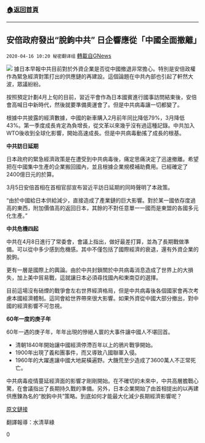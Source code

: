 ###  [:house:返回首頁](https://github.com/ourhimalayas/txt)
---

## 安倍政府發出“脫鉤中共” 日企響應從「中國全面撤離」
`2020-04-16 10:20 秘密翻译组` [轉載自GNews](https://gnews.org/zh-hant/174553/)

![](https://s3.amazonaws.com/gnews-media-offload/wp-content/uploads/2020/04/16101526/Picture-1-211.png)
據日本早報中共目前對於外資企業是否從中國撤退非常擔心。特別是安倍政權作為緊急經濟對策打出的供應鏈的再建設。這個論題在中共內部也引起了軒然大波，眾議紛紛。

按照預定計劃4月上旬的目前，習近平會作為日本國賓進行國事訪問結束後，安倍會高喊日中新時代，然後就要準備奧運會了。但是中共病毒讓一切都變了。

根據中共披露的經濟數據，中國的新車購入2月前年同比降低79%，3月降低43%。第一季度成長肯定為負增長，從文革以來幾乎沒有過這種記錄。中共加入WTO後收到全球化影響，開始高速成長。但是中共病毒動搖了成長的根基。

**中共訪日延期**

日本政府的緊急經濟政策是在遭受到中共病毒後，痛定思痛決定了迅速撤離。希望把在中國集中生產的企業搬回國內，並且根據企業規模補助費用。已經確定了2400億日元的於算。

3月5日安倍首相在首相官邸宣布習近平訪日延期的同時聲明了本政策。

“由於中國給日本供給減少，直接造成了產業鏈的巨大影響。對於某一國依存度過高的東西，附加價值高的返回日本，其餘的不對任意單一一國而是東盟的各國多元化生產。”

**中共危機四起**

中共在4月8日進行了常委會，會議上指出，做好最差打算，並為了長期戰做準備。可以從中多少感到危機感。其中不僅包括了國際經濟的衰退，還有外資企業的脫鉤。

更有一層是國際上的輿論。由於中共封鎖關於中共病毒消息造成了世界上的大損失，加上美中貿易戰，這就讓日本必須尋找國內和東南亞的選擇。

目前這場沒有硝煙的戰爭會左右世界經濟格局，但是中共病毒後各個國家會再次考慮本國經濟體制。這同會給世界帶來很大影響。如果外資從中國大部分撤出，對中國的經濟影響不可忽視。

**60年一度的庚子年**

60年一遇的庚子年，年年出現的慘絕人寰的大事件讓中國人不堪回首。

- 清朝1840年開始讓中國經濟停滯百年以上的鴉片戰爭開始。
- 1900年出現了義和團事件，而又導致八國聯軍入侵。
- 1960年的大躍進讓中國大地屍橫遍野。大饑荒至少造成了3600萬人不正常死亡。


中共病毒疫情蔓延經濟面的影響才剛剛開始。在不確切的未來中，中共高層膽戰心驚，在會議指出了長期持久戰的準備。另外，日本企業開始了由首相提出的以再建供應鍊為名的“脫鉤中共”策略。到底如何才能最大化減少長期經濟影響呢？

[原文鏈接](https://www.nikkei.com/article/DGXMZO58022200U0A410C2I10000/)

翻譯報導：水清草綠

0
